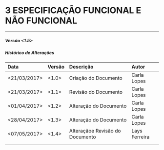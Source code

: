 # 3 ESPECIFICAÇÃO FUNCIONAL E NÃO FUNCIONAL  

---

##### Versão &lt;1.5&gt;

##### **Histórico de Alterações**

| Data | Versão | Descrição | Autor |
| :--- | :--- | :--- | :--- |
| &lt;21/03/2017&gt; | &lt;1.0&gt; | Criação do Documento | Carla Lopes |
| &lt;21/03/2017&gt; | &lt;1.1&gt; | Revisão do Documento | Carla Lopes |
| &lt;01/04/2017&gt; | &lt;1.2&gt; | Alteração do Documento | Carla Lopes |
| &lt;28/04/2017&gt; | &lt;1.3&gt; | Alteração do Documento | Carla Lopes |
| &lt;07/05/2017&gt; | &lt;1.4&gt; | Alteraçãoe Revisão do Documento | Lays Ferreira |
|  |  |  |  |
|  |  |  |  |



